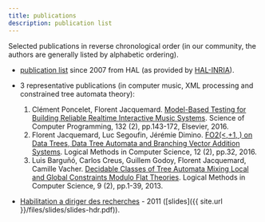 ```yaml
---
title: publications
description: publication list
---
```


Selected publications in reverse chronological order 
(in our community, the authors are generally listed by alphabetic ordering).
 	
	
* [publication list](https://haltools.inria.fr/Public/afficheRequetePubli.php?auteur_exp=Florent+Jacquemard&annee_publideb=2007&CB_auteur=oui&CB_titre=oui&CB_article=oui&langue=Anglais&tri_exp=annee_publi&tri_exp2=typdoc&tri_exp3=date_publi&ordre_aff=TA&Fen=Aff&css=../css/VisuRubriqueEncadre.css) since 2007 from HAL (as provided by [HAL-INRIA](https://hal.inria.fr)).

* 3 representative publications (in computer music, XML processing and constrained tree automata theory):
  1. Clément Poncelet, Florent Jacquemard. [Model-Based Testing for Building Reliable Realtime Interactive Music Systems](https://hal.archives-ouvertes.fr/hal-01314969). Science of Computer Programming, 132 (2), pp.143-172, Elsevier, 2016.
  2. Florent Jacquemard, Luc Segoufin, Jérémie Dimino. [FO2(<,+1, ) on Data Trees, Data Tree Automata and Branching Vector Addition Systems](https://hal.inria.fr/hal-00769249v3). Logical Methods in Computer Science, 12 (2), pp.32, 2016.
  3. Luis Barguñó, Carlos Creus, Guillem Godoy, Florent Jacquemard, Camille Vacher. [Decidable Classes of Tree Automata Mixing Local and Global Constraints Modulo Flat Theories](https://hal.inria.fr/hal-00852382). Logical Methods in Computer Science, 9 (2), pp.1-39, 2013. 

* [Habilitation a diriger des recherches](https://tel.archives-ouvertes.fr/tel-00643595/file/plan.pdf) - 2011 ([slides]({{ site.url }}/files/slides/slides-hdr.pdf)).
